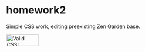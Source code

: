 # homework2

Simple CSS work, editing preexisting Zen Garden base.

<a href="http://jigsaw.w3.org/css-validator/check/referer">
<img style="border:0;width:88px;height:31px"
src="http://jigsaw.w3.org/css-validator/images/vcss"
alt="Valid CSS!" />
</a>
